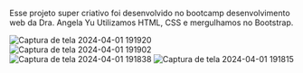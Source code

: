 Esse projeto super criativo foi desenvolvido no bootcamp desenvolvimento web da Dra. Angela Yu
Utilizamos HTML, CSS e mergulhamos no Bootstrap.

![Captura de tela 2024-04-01 191920](https://github.com/Taize-It/tinder-cat/assets/143529957/5ba0cf24-c195-4295-b12d-7f8b1d68f025)
![Captura de tela 2024-04-01 191902](https://github.com/Taize-It/tinder-cat/assets/143529957/74eb1b1a-00ab-42ff-90c5-a3239d4f1675)
![Captura de tela 2024-04-01 191838](https://github.com/Taize-It/tinder-cat/assets/143529957/03f03962-9df4-4215-b669-805cb7e6695c)
![Captura de tela 2024-04-01 191815](https://github.com/Taize-It/tinder-cat/assets/143529957/a42b1066-45ad-48c0-8f4c-034b3377bd5f)
